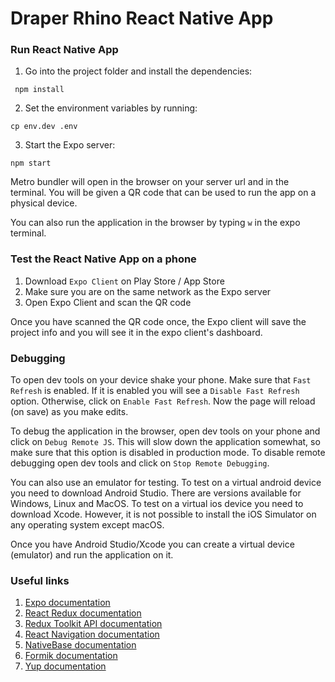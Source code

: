 # Draper Rhino React Native App

### Run React Native App

1. Go into the project folder and install the dependencies:

```
 npm install
```

2. Set the environment variables by running:

```
cp env.dev .env
```

3. Start the Expo server:

```
npm start
```

Metro bundler will open in the browser on your server url and in the terminal.
You will be given a QR code that can be used to run the app on a physical device.

You can also run the application in the browser by typing `w` in the expo terminal.

### Test the React Native App on a phone

1. Download `Expo Client` on Play Store / App Store
2. Make sure you are on the same network as the Expo server
3. Open Expo Client and scan the QR code

Once you have scanned the QR code once, the Expo client will save the project info and you will see it in the expo client's dashboard.

### Debugging

To open dev tools on your device shake your phone. Make sure that `Fast Refresh` is enabled. If it is enabled you will see a `Disable Fast Refresh` option. Otherwise, click on `Enable Fast Refresh`. Now the page will reload (on save) as you make edits.

To debug the application in the browser, open dev tools on your phone and click on `Debug Remote JS`. This will slow down the application somewhat, so make sure that this option is disabled in production mode. To disable remote debugging open dev tools and click on `Stop Remote Debugging`.

You can also use an emulator for testing. To test on a virtual android device you need to download Android Studio. There are versions available for Windows, Linux and MacOS. To test on a virtual ios device you need to download Xcode. However, it is not possible to install the iOS Simulator on any operating system except macOS.

Once you have Android Studio/Xcode you can create a virtual device (emulator) and run the application on it.

### Useful links

1. [Expo documentation](https://docs.expo.io/)
2. [React Redux documentation](https://react-redux.js.org/introduction/quick-start)
3. [Redux Toolkit API documentation](https://redux-toolkit.js.org/api/configureStore)
4. [React Navigation documentation](https://reactnavigation.org/docs/getting-started)
5. [NativeBase documentation](https://docs.nativebase.io/Components.html#Components)
6. [Formik documentation](https://formik.org/docs/overview)
7. [Yup documentation](https://github.com/jquense/yup)
